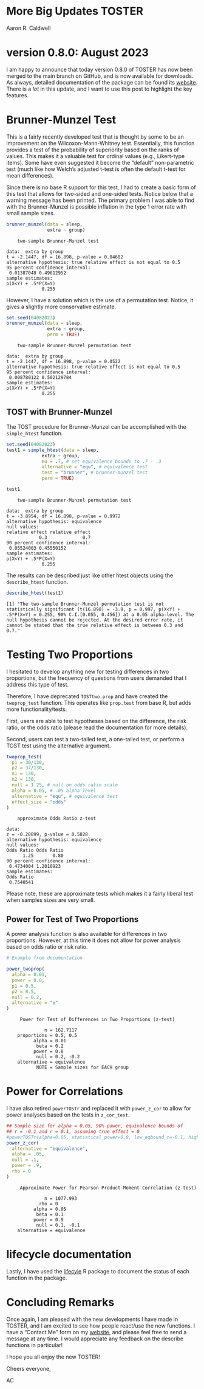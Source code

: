# More Big Updates TOSTER
Aaron R. Caldwell

# version 0.8.0: August 2023

I am happy to announce that today version 0.8.0 of TOSTER has now been
merged to the main branch on GitHub, and is now available for downloads.
As always, detailed documentation of the package can be found its
[website](aaroncalwell.us/TOSTERpkg). There is a *lot* in this update,
and I want to use this post to highlight the key features.

# Brunner-Munzel Test

This is a fairly recently developed test that is thought by some to be
an improvement on the Wilcoxon-Mann-Whitney test. Essentially, this
function provides a test of the probability of superiority based on the
ranks of values. This makes it a valuable test for ordinal values (e.g.,
Likert-type items). Some have even suggested it become the “default”
non-parametric test (much like how Welch’s adjusted t-test is often the
default t-test for mean differences).

Since there is no base R support for this test, I had to create a basic
form of this test that allows for two-sided and one-sided tests. Notice
below that a warning message has been printed. The primary problem I was
able to find with the Brunner-Munzel is possible inflation in the type 1
error rate with small sample sizes.

``` r
brunner_munzel(data = sleep,
               extra ~ group)
```


        two-sample Brunner-Munzel test

    data:  extra by group
    t = -2.1447, df = 16.898, p-value = 0.04682
    alternative hypothesis: true relative effect is not equal to 0.5
    95 percent confidence interval:
     0.01387048 0.49612952
    sample estimates:
    p(X<Y) + .5*P(X=Y) 
                 0.255 

However, I have a solution which is the use of a permutation test.
Notice, it gives a slightly more conservative estimate.

``` r
set.seed(04082023)
brunner_munzel(data = sleep,
               extra ~ group,
               perm = TRUE)
```


        two-sample Brunner-Munzel permutation test

    data:  extra by group
    t = -2.1447, df = 16.898, p-value = 0.0522
    alternative hypothesis: true relative effect is not equal to 0.5
    95 percent confidence interval:
     0.008780122 0.502129784
    sample estimates:
    p(X<Y) + .5*P(X=Y) 
                 0.255 

## TOST with Brunner-Munzel

The TOST procedure for Brunner-Munzel can be accomplished with the
`simple_htest` function.

``` r
set.seed(04082023)
test1 = simple_htest(data = sleep,
             extra ~ group,
             mu = .7, # set equivalence bounds to .7 - .3
             alternative = "equ", # equivalence test
             test = "brunner", # brunner-munzel test
             perm = TRUE)

test1
```


        two-sample Brunner-Munzel permutation test

    data:  extra by group
    t = -3.8954, df = 16.898, p-value = 0.9972
    alternative hypothesis: equivalence
    null values:
    relative effect relative effect 
                0.3             0.7 
    90 percent confidence interval:
     0.05524003 0.45550152
    sample estimates:
    p(X<Y) + .5*P(X=Y) 
                 0.255 

The results can be described just like other htest objects using the
`describe_htest` function.

``` r
describe_htest(test1)
```

    [1] "The two-sample Brunner-Munzel permutation test is not statistically significant (t(16.898) = -3.9, p = 0.997, p(X<Y) + .5*P(X=Y) = 0.255, 90% C.I.[0.055, 0.456]) at a 0.05 alpha-level. The null hypothesis cannot be rejected. At the desired error rate, it cannot be stated that the true relative effect is between 0.3 and 0.7."

# Testing Two Proportions

I hesitated to develop anything new for testing differences in two
proportions, but the frequency of questions from users demanded that I
address this type of test.

Therefore, I have deprecated `TOSTtwo.prop` and have created the
`twoprop_test` function. This operates like `prop.test` from base R, but
adds more functionality/tests.

First, users are able to test hypotheses based on the difference, the
risk ratio, or the odds ratio (please read the documentation for more
details).

Second, users can test a two-tailed test, a one-tailed test, or perform
a TOST test using the alternative argument.

``` r
twoprop_test(
  p1 = 30/130,
  p2 = 37/130,
  n1 = 130,
  n2 = 130,
  null = 1.25, # null on odds ratio scale
  alpha = 0.05, # .05 alpha level
  alternative = "equ", # equivalence test
  effect_size = "odds"
)
```


        approximate Odds Ratio z-test

    data:  
    z = -0.20899, p-value = 0.5828
    alternative hypothesis: equivalence
    null values:
    Odds Ratio Odds Ratio 
          1.25       0.80 
    90 percent confidence interval:
     0.4734004 1.2010923
    sample estimates:
    Odds Ratio 
     0.7540541 

Please note, these are approximate tests which makes it a fairly liberal
test when samples sizes are very small.

## Power for Test of Two Proportions

A power analysis function is also available for differences in two
proportions. However, at this time it does not allow for power analysis
based on odds ratio or risk ratio.

``` r
# Example from documentation

power_twoprop(
  alpha = 0.01,
  power = 0.8,
  p1 = 0.5,
  p2 = 0.5,
  null = 0.2,
  alternative = "e"
)
```


         Power for Test of Differences in Two Proportions (z-test) 

                  n = 162.7117
        proportions = 0.5, 0.5
              alpha = 0.01
               beta = 0.2
              power = 0.8
               null = 0.2, -0.2
        alternative = equivalence
               NOTE = Sample sizes for EACH group

# Power for Correlations

I have also retired `powerTOSTr` and replaced it with `power_z_cor` to
allow for power analyses based on the tests in `z_cor_test`.

``` r
## Sample size for alpha = 0.05, 90% power, equivalence bounds of
## r = -0.1 and r = 0.1, assuming true effect = 0
#powerTOSTr(alpha=0.05, statistical_power=0.9, low_eqbound_r=-0.1, high_eqbound_r=0.1)
power_z_cor(
  alternative = "equivalence",
  alpha = .05,
  null = .1,
  power = .9,
  rho = 0
)
```


         Approximate Power for Pearson Product-Moment Correlation (z-test) 

                  n = 1077.993
                rho = 0
              alpha = 0.05
               beta = 0.1
              power = 0.9
               null = 0.1, -0.1
        alternative = equivalence

# lifecycle documentation

Lastly, I have used the [lifecyle](https://lifecycle.r-lib.org/) R
package to document the status of each function in the package.

# Concluding Remarks

Once again, I am pleased with the new developments I have made in
TOSTER, and I am excited to see how people react/use the new functions.
I have a “Contact Me” form on my
[website](https://aaroncaldwell.us/#contact), and please feel free to
send a message at any time. I would appreciate any feedback on the
describe functions in particular!

I hope you all enjoy the new TOSTER!

Cheers everyone,

AC
